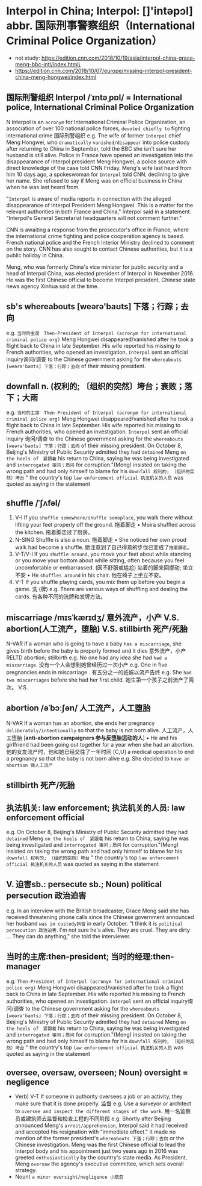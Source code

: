 # Interpol in China; Interpol: []'intəpɔl]  abbr. 国际刑事警察组织（International Criminal Police Organization）
* not study: https://edition.cnn.com/2018/10/19/asia/interpol-china-grace-meng-bbc-intl/index.html\
* https://edition.cnn.com/2018/10/07/europe/missing-interpol-president-china-meng-hongwei/index.html




## 国际刑警组织 Interpol /ˈɪntəˌpɒl/ = International police,  International Criminal Police Organization
N Interpol is an `acronym` for International Criminal Police Organization, an association of over 100 national police forces, `devoted chiefly to` fighting international crime 国际刑警组织
e.g. The wife of former `Interpol` chief Meng Hongwei, who `dramatically` `vanished/disappear` into police custody after returning to China in September, told the BBC she isn't sure her husband is still alive.
Police in France have opened an investigation into the disappearance of Interpol president Meng Hongwei, a police source with direct knowledge of the case told CNN Friday. Meng's wife last heard from him 10 days ago, a spokeswoman for `Interpol` told CNN, declining to give her name. She refused to say if Meng was on official business in China when he was last heard from.

"`Interpol` is aware of media reports in connection with the alleged disappearance of Interpol President Meng Hongwei. This is a matter for the relevant authorities in both France and China," Interpol said in a statement. "Interpol's General Secretariat headquarters will not comment further."

CNN is awaiting a response from the prosecutor's office in France, where the international crime fighting and police cooperation agency is based. French national police and the French Interior Ministry declined to comment on the story. CNN has also sought to contact Chinese authorities, but it is a public holiday in China.

Meng, who was formerly China's vice minister for public security and a head of Interpol China, was elected president of Interpol in November 2016. He was the first Chinese official to become Interpol president, Chinese state news agency Xinhua said at the time.


## sb's whereabouts [weərə'baʊts] 下落；行踪；去向
e.g. `当时的主席　Then-President of Interpol (acronym for international criminal police org)` Meng Hongwei disappeared/vanished after he took a flight back to China in late September. His wife reported his missing to French authorities, who opened an investigation. `Interpol` sent an official inquiry询问/调查 to the Chinese government asking for the `whereabouts [weərə'baʊts] 下落；行踪；去向` of their missing president.

## downfall n. (权利的; 〔组织的突然〕垮台；衰败；落下；大雨
e.g. `当时的主席　Then-President of Interpol (acronym for international criminal police org)` Meng Hongwei disappeared/vanished after he took a flight back to China in late September. His wife reported his missing to French authorities, who opened an investigation. `Interpol` sent an official inquiry 询问/调查 to the Chinese government asking for the `whereabouts [weərə'baʊts] 下落；行踪；去向` of their missing president. On October 8, Beijing's Ministry of Public Security admitted they had `detained` Meng `on the heels of　紧跟着` his return to China, saying he was being investigated and `interrogated 审问；质问` for corruption."(Meng) insisted on taking the wrong path and had only himself to blame for his `downfall 权利的; 〔组织的突然〕垮台` " the country's top `law enforcement official 执法机关的人员` was quoted as saying in the statement

## shuffle /ˈʃʌfəl/
1. V-I If you `shuffle somewhere/shuffle someplace`, you walk there without lifting your feet properly off the ground. 拖着脚走
•  Moira shuffled across the kitchen. 拖着脚走过了厨房。
2. N-SING Shuffle is also a noun. 拖着脚走
•  She noticed her own proud walk had become a shuffle. 她注意到了自己得意的步伐已变成了``拖着脚走``。
3. V-T/V-I If you `shuffle around`, you move your feet about while standing or you move your bottom about while sitting, often because you feel uncomfortable or embarrassed. (因不舒服或尴尬) 站着的脚来回挪动; 坐立不安
•  He `shuffles around` in his chair.  他在椅子上坐立不安。
4. V-T If you shuffle playing cards, you mix them up before you begin a game. 洗 (牌)
e.g. There are various ways of shuffling and dealing the cards. 有各种不同的洗牌和发牌方法。


## miscarriage /mɪsˈkærɪdʒ/ 意外流产，小产  V.S. abortion(人工流产，堕胎)  V.S. stillbirth  	死产/死胎
N-VAR if a woman who is going to have a baby `has a miscarriage`, she gives birth before the baby is properly formed and it dies 意外流产，小产
RELTD abortion; stillbirth
e.g. No one had any idea she had `had a miscarriage`.  没有一个人会想到她曾经历过一次小产
e.g. One in five pregnancies ends in miscarriage . 有五分之一的妊娠以流产告终
e.g. She `had two miscarriages` before she had her first child. 她生第一个孩子之前流产了两次。
V.S.
## abortion /əˈbɔːʃən/  人工流产，人工堕胎
N-VAR If a woman has an abortion, she ends her pregnancy `deliberately/intentionally` so that the baby is not born alive. 人工流产，人工堕胎
[**anti-abortion campaigners 参与反堕胎运动的人**]
•  He and his girlfriend had been going out together for a year when she had an abortion.  他的女友流产时，他和她已经交往了一年时间
 [C,U] a medical operation to end a pregnancy so that the baby is not born alive
e.g. She decided to `have an abortion 做人工流产`
## stillbirth  	死产/死胎


## 执法机关: law enforcement;  执法机关的人员: law enforcement official
e.g. On October 8, Beijing's Ministry of Public Security admitted they had `detained` Meng `on the heels of　紧跟着` his return to China, saying he was being investigated and `interrogated 审问；质问` for corruption."(Meng) insisted on taking the wrong path and had only himself to blame for his `downfall 权利的; 〔组织的突然〕垮台` " the country's top `law enforcement official 执法机关的人员` was quoted as saying in the statement

## V. 迫害sb.: persecute sb.; Noun) political persecution 政治迫害
e.g. In an interview with the British broadcaster, Grace Meng said she has received threatening phone calls since the Chinese government announced her husband `was in custody拘留` in early October. "I think it is `political persecution 政治迫害`. I'm not sure he's alive. They are cruel. They are dirty ... They can do anything," she told the interviewer.

## 当时的主席:then-president; 当时的经理:then-manager
e.g. `Then-President of Interpol (acronym for international criminal police org)` Meng Hongwei disappeared/vanished after he took a flight back to China in late September. His wife reported his missing to French authorities, who opened an investigation. `Interpol` sent an official inquiry询问/调查 to the Chinese government asking for the `whereabouts [weərə'baʊts] 下落；行踪；去向` of their missing president. On October 8, Beijing's Ministry of Public Security admitted they had `detained` Meng `on the heels of　紧跟着` his return to China, saying he was being investigated and `interrogated 审问；质问` for corruption."(Meng) insisted on taking the wrong path and had only himself to blame for his `downfall 权利的; 〔组织的突然〕垮台` " the country's top `law enforcement official 执法机关的人员` was quoted as saying in the statement

## oversee, oversaw, overseen; Noun) oversight = negligence
* Verb) V-T If someone in authority oversees a job or an activity, they make sure that it is done properly. 监督
e.g. Use a surveyor or architect to `oversee and inspect the different stages of the work`.  用一名监察员或建筑师去监督和检查工程的不同阶段
e.g. Shortly after Beijing announced Meng's `arrest/apprehension`, Interpol said it had received and accepted his resignation with "immediate effect." It made no mention of the former president's `whereabouts 下落；行踪；去向` or the Chinese investigation. Meng was the first Chinese official to lead the Interpol body and his appointment just two years ago in 2016 was greeted `enthusiastically` by the country's state media. As President, Meng `oversaw` the agency's executive committee, which sets overall strategy.
* Noun) `a minor oversight/negligence 小疏忽`
